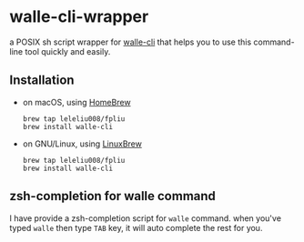 # walle-cli-wrapper
a POSIX sh script wrapper for [walle-cli](https://github.com/Meituan-Dianping/walle/tree/master/walle-cli) that helps you to use this command-line tool quickly and easily.

## Installation
*   on macOS, using [HomeBrew](http://blog.fpliu.com/it/os/macOS/software/HomeBrew)
        
        brew tap leleliu008/fpliu 
        brew install walle-cli
        
*   on GNU/Linux, using [LinuxBrew](http://blog.fpliu.com/it/software/LinuxBrew)
        
        brew tap leleliu008/fpliu
        brew install walle-cli
        
## zsh-completion for walle command
I have provide a zsh-completion script for `walle` command. when you've typed `walle` then type `TAB` key, it will auto complete the rest for you.

